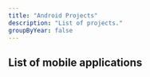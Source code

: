 ```yaml
---
title: "Android Projects"
description: "List of projects."
groupByYear: false
---
```

## List of mobile applications